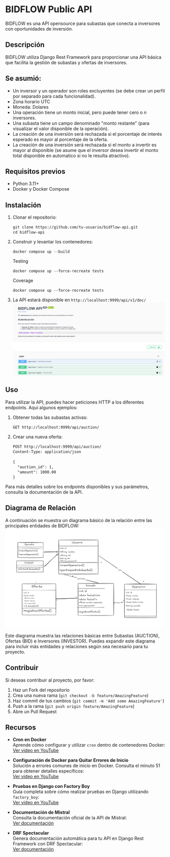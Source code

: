 # BIDFLOW Public API

BIDFLOW es una API opensource para subastas que conecta a inversores con oportunidades de inversión.

## Descripción

BIDFLOW utiliza Django Rest Framework para proporcionar una API básica que facilita la gestión de subastas y ofertas de inversores.

## Se asumió:

- Un inversor y un operador son roles excluyentes (se debe crear un perfil por separado para cada funcionalidad).
- Zona horario UTC
- Moneda: Dolares
- Una operación tiene un monto inicial, pero puede tener cero o _n_ inversores.
- Una subasta tiene un campo denominado "monto restante" (para visualizar el valor disponible de la operación).
- La creación de una inversión será rechazada si el porcentaje de interés esperado es mayor al porcentaje de la oferta.
- La creación de una inversión será rechazada si el monto a invertir es mayor al disponible (se asume que el inversor desea invertir el monto total disponible en automatico si no le resulta atractivo).

## Requisitos previos

- Python 3.11+
- Docker y Docker Compose

## Instalación

1. Clonar el repositorio:

   ```
   git clone https://github.com/tu-usuario/bidflow-api.git
   cd bidflow-api
   ```

2. Construir y levantar los contenedores:

   ```
   docker compose up --build
   ```

   Testing

   ```
   docker compose up --force-recreate tests

   ```

   Coverage

   ```
   docker compose up --force-recreate tests

   ```

3. La API estará disponible en `http://localhost:9999/api/v1/doc/`
   ![alt text](imageSwagger.png)

## Uso

Para utilizar la API, puedes hacer peticiones HTTP a los diferentes endpoints. Aquí algunos ejemplos:

1. Obtener todas las subastas activas:

   ```
   GET http://localhost:9999/api/auction/
   ```

2. Crear una nueva oferta:
   ```
   POST http://localhost:9999/api/auction/
   Content-Type: application/json

   {
     "auction_id": 1,
     "amount": 1000.00
   }
   ```

Para más detalles sobre los endpoints disponibles y sus parámetros, consulta la documentación de la API.

## Diagrama de Relación

A continuación se muestra un diagrama básico de la relación entre las principales entidades de BIDFLOW:
![alt text](imageDiagrama.png)

Este diagrama muestra las relaciones básicas entre Subastas (AUCTION), Ofertas (BID) e Inversores (INVESTOR). Puedes expandir este diagrama para incluir más entidades y relaciones según sea necesario para tu proyecto.

## Contribuir

Si deseas contribuir al proyecto, por favor:

1. Haz un Fork del repositorio
2. Crea una nueva rama (`git checkout -b feature/AmazingFeature`)
3. Haz commit de tus cambios (`git commit -m 'Add some AmazingFeature'`)
4. Push a la rama (`git push origin feature/AmazingFeature`)
5. Abre un Pull Request

## Recursos

- **Cron en Docker**  
  Aprende cómo configurar y utilizar `cron` dentro de contenedores Docker:  
  [Ver video en YouTube](https://youtu.be/JPyV3ela0H8?si=VMTktpIUby2SjNJj)

- **Configuración de Docker para Quitar Errores de Inicio**  
  Solución a errores comunes de inicio en Docker. Consulta el minuto 51 para obtener detalles específicos:  
  [Ver video en YouTube](https://www.youtube.com/live/xB6_db-pbaI)

- **Pruebas en Django con Factory Boy**  
  Guía completa sobre cómo realizar pruebas en Django utilizando `factory_boy`:  
  [Ver video en YouTube](https://www.youtube.com/watch?v=ktuOUaOyMmo&list=PLOLrQ9Pn6cawinBJbH5d9IfloO9RRPMiq&index=31)

- **Documentación de Mistral**  
  Consulta la documentación oficial de la API de Mistral:  
  [Ver documentación](https://docs.mistral.ai/api/)

- **DRF Spectacular**  
  Genera documentación automática para tu API en Django Rest Framework con DRF Spectacular:  
  [Ver documentación](https://drf-spectacular.readthedocs.io/en/latest/)
